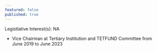 ```yaml
---
featured: false
published: true
---
```

Legistlative Interest(s): NA

* Vice Chairman at Tertiary Institution and TETFUND Committee from June 2019 to June 2023
